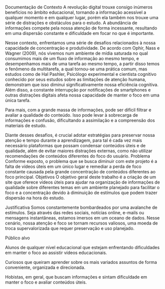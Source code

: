 Documentação de Contexto
A revolução digital trouxe consigo inúmeros benefícios no âmbito educacional, tornando a informação acessível a qualquer momento e em qualquer lugar, porém ela também nos trouxe uma série de distrações e obstáculos para o estudo. A abundância de informações compete pela nossa atenção de forma incessante, resultando em uma dispersão constante e dificuldade em focar no que é importante.

Nesse contexto, enfrentamos uma série de desafios relacionados à nossa capacidade de concentração e produtividade.  De acordo com Ophir, Nass e Wagner (2009), nós vivemos num ambiente de mídia saturada no qual consumimos mais de um fluxo de informação ao mesmo tempo, e desempenhamos mais de uma tarefa ao mesmo tempo, a partir disso temos o fenômeno da multitarefa, a qual tornou-se uma prática comum, mas estudos como de Hal Pashler, Psicólogo experimental e cientista cognitivo conhecido por seus estudos sobre as limitações de atenção humana, demonstram que isso diminui significativamente nossa eficiência cognitiva. Além disso, a constante interrupção por notificações de smartphones e outras distrações digitais afeta nossa capacidade de manter o foco em uma única tarefa.

Para mais, com a  grande massa de informações, pode ser difícil filtrar e avaliar a qualidade do conteúdo. Isso pode levar à sobrecarga de informações e confusão, dificultando a assimilação e a compreensão dos materiais de estudo.

Diante desses desafios, é crucial adotar estratégias para preservar nossa atenção e tempo durante a aprendizagem, para tal é cada vez mais necessário plataformas que possam condensar conteúdos úteis e de qualidade, além de evitar maiores distrações  externas, como não utilizar recomendações de conteúdos diferentes do foco do usuário.
Problema
Conforme exposto, o problema que se busca diminuir com este projeto é a falta de vídeos úteis em um único lugar e remediar a perda de foco constante causada pela grande concentração de conteúdos diferentes ao foco principal. 
Objetivos
O objetivo geral deste trabalho é a criação de um site que oferece vídeos úteis para ajudar na organização de informações de qualidade sobre diferentes temas em um ambiente planejado para facilitar o foco e a concentração devido à diminuição de estímulos que podem trazer dispersão na hora do estudo.

Justificativa
Somos constantemente bombardeados por uma avalanche de estímulos. Seja através das redes sociais, notícias online, e-mails ou mensagens instantâneas, estamos imersos em um oceano de dados. Nesse cenário, nossa atenção e foco se tornam recursos valiosos, uma moeda de troca supervalorizada que requer preservação e uso planejado. 

Público alvo

Alunos de qualquer nível educacional que estejam enfrentando dificuldades em manter o foco ao assistir vídeos educacionais.

Curiosos que queiram aprender sobre os mais variados assuntos de forma conveniente, organizada e direcionada.

Hobistas, em geral, que buscam informações e sintam dificuldade em manter o foco e avaliar conteúdos úteis.
